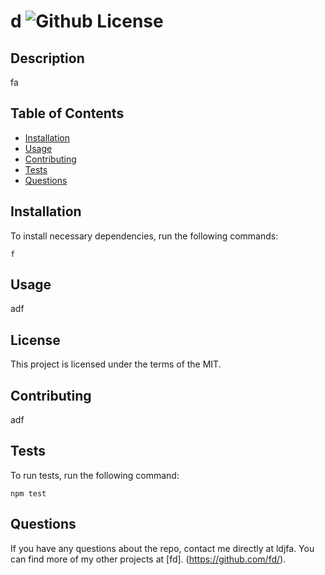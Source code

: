 # d ![Github License](https://img.shields.io/badge/license-MIT-green.svg)


## Description

fa

## Table of Contents
* [Installation](#installation)
* [Usage](#usage)
* [Contributing](#contributing)
* [Tests](#tests)
* [Questions](#questions)

## Installation

To install necessary dependencies, run the following commands: 

```
f
```

## Usage

adf

## License

This project is licensed under the terms of the MIT.

## Contributing

adf

## Tests

To run tests, run the following command:

```
npm test
```

## Questions

If you have any questions about the repo, contact me directly at ldjfa.
You can find more of my other projects at [fd]. (https://github.com/fd/).
